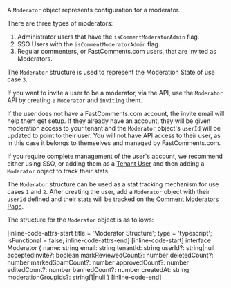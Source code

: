 A `Moderator` object represents configuration for a moderator.

There are three types of moderators:

1. Administrator users that have the `isCommentModeratorAdmin` flag.
2. SSO Users with the `isCommentModeratorAdmin` flag.
3. Regular commenters, or FastComments.com users, that are invited as Moderators.

The `Moderator` structure is used to represent the Moderation State of use case `3`.

If you want to invite a user to be a moderator, via the API, use the `Moderator` API by creating a `Moderator` and `inviting` them.

If the user does not have a FastComments.com account, the invite email will help them get setup. If they already have an account, they will
be given moderation access to your tenant and the `Moderator` object's `userId` will be updated to point to their user. You will not have API
access to their user, as in this case it belongs to themselves and managed by FastComments.com.

If you require complete management of the user's account, we recommend either using SSO, or adding them as a [Tenant User](https://fastcomments.com/auth/my-account/users) and
then adding a `Moderator` object to track their stats.

The `Moderator` structure can be used as a stat tracking mechanism for use cases `1` and `2`. After creating the user, add a `Moderator`
object with their `userId` defined and their stats will be tracked on the [Comment Moderators Page](https://fastcomments.com/auth/my-account/moderate-comments/moderators).

The structure for the `Moderator` object is as follows:

[inline-code-attrs-start title = 'Moderator Structure'; type = 'typescript'; isFunctional = false; inline-code-attrs-end]
[inline-code-start]
interface Moderator {
    name: string
    email: string
    tenantId: string
    userId?: string|null
    acceptedInvite?: boolean
    markReviewedCount?: number
    deletedCount?: number
    markedSpamCount?: number
    approvedCount?: number
    editedCount?: number
    bannedCount?: number
    createdAt: string
    moderationGroupIds?: string[]|null
}
[inline-code-end]
